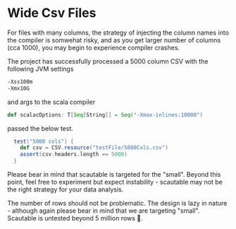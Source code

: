# Wide Csv Files

For files with many columns, the strategy of injecting the column names into the compiler is somwehat risky, and as you get larger number of columns (cca 1000), you may begin to experience compiler crashes.

The project has successfully processed a 5000 column CSV with the following JVM settings

```sh
-Xss100m
-Xmx10G
```

and args to the scala compiler

```scala sc:nocompile
def scalacOptions: T[Seq[String]] = Seq("-Xmax-inlines:10000")
```

passed the below test.

```scala sc:nocompile
  test("5000 cols") {
    def csv = CSV.resource("testFile/5000Cols.csv")
    assert(csv.headers.length == 5000)
  }
```

Please bear in mind that scautable is targeted for the "small". Beyond this point, feel free to experiment but expect instability - scautable may not be the right strategy for your data analysis.

The number of rows should not be problematic. The design is lazy in nature - although again please bear in mind that we are targeting "small". Scautable is untested beyond 5 million rows 🤷.
